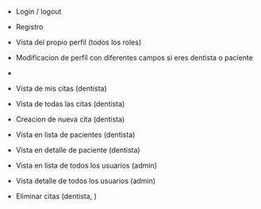 - Login / logout
- Registro 
- Vista del propio perfil (todos los roles)
- Modificacion de perfil con diferentes campos si eres dentista o paciente
- 


- Vista de mis citas (dentista)
- Vista de todas las citas (dentista)
- Creacion de nueva cita (dentista)
- Vista en lista de pacientes (dentista)
- Vista en detalle de paciente (dentista)
- Vista en lista de todos los usuarios (admin)
- Vista detalle de todos los usuarios (admin)
- Eliminar citas (dentista, )
